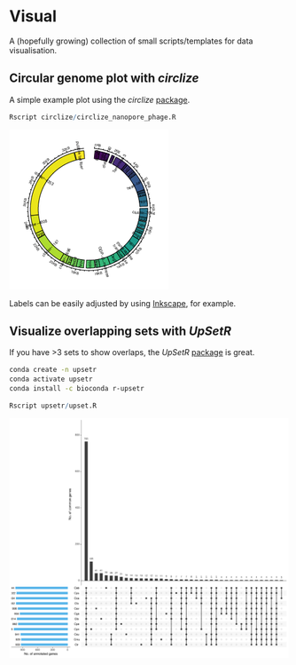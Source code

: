 # Visual

A (hopefully growing) collection of small scripts/templates for data visualisation. 

## Circular genome plot with _circlize_

A simple example plot using the _circlize_ [package](https://jokergoo.github.io/circlize_book/book/). 

```R
Rscript circlize/circlize_nanopore_phage.R
```

![Example PNG image of the scripts output](https://github.com/hoelzer/visual/blob/master/circlize/circlize_nanopore_phage.png)

Labels can be easily adjusted by using [Inkscape](https://inkscape.org), for example.

## Visualize overlapping sets with _UpSetR_

If you have >3 sets to show overlaps, the _UpSetR_ [package](https://github.com/hms-dbmi/UpSetR) is great. 

```bash
conda create -n upsetr
conda activate upsetr
conda install -c bioconda r-upsetr
```

```R
Rscript upsetr/upset.R
```

![Example PNG image of the scripts output](https://github.com/hoelzer/visual/blob/master/upsetr/upsetr.svg)
